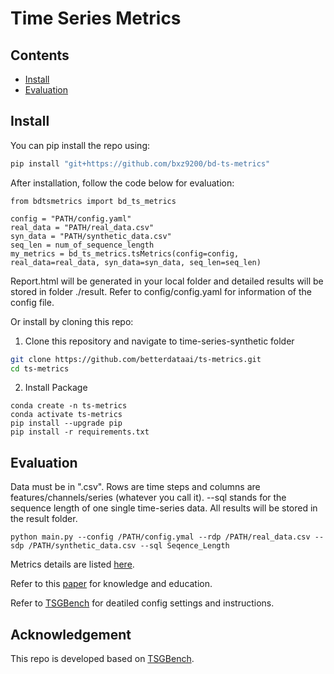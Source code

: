 # Time Series Metrics


## Contents
- [Install](#install)
- [Evaluation](#evaluation)


## Install
You can pip install the repo using:
```bash
pip install "git+https://github.com/bxz9200/bd-ts-metrics"
```
After installation, follow the code below for evaluation:
```
from bdtsmetrics import bd_ts_metrics

config = "PATH/config.yaml"
real_data = "PATH/real_data.csv"
syn_data = "PATH/synthetic_data.csv"
seq_len = num_of_sequence_length
my_metrics = bd_ts_metrics.tsMetrics(config=config, real_data=real_data, syn_data=syn_data, seq_len=seq_len)
```
Report.html will be generated in your local folder and detailed results will be stored in folder ./result. Refer to config/config.yaml for information of the config file.


Or install by cloning this repo:
1. Clone this repository and navigate to time-series-synthetic folder
```bash
git clone https://github.com/betterdataai/ts-metrics.git
cd ts-metrics
```

2. Install Package
```Shell
conda create -n ts-metrics
conda activate ts-metrics
pip install --upgrade pip
pip install -r requirements.txt
```


## Evaluation
Data must be in ".csv". Rows are time steps and columns are features/channels/series (whatever you call it). --sql stands for the sequence length of one single time-series data.
All results will be stored in the result folder.
```
python main.py --config /PATH/config.ymal --rdp /PATH/real_data.csv --sdp /PATH/synthetic_data.csv --sql Seqence_Length
```

Metrics details are listed [here](https://www.notion.so/betterdataai/TS-V1-10de183a10414c668cd46db59ce95495?pvs=4#bcc5d6544efe46f18d3d12722994669f).

Refer to this [paper](https://arxiv.org/pdf/2309.03755) for knowledge and education.

Refer to [TSGBench](https://github.com/YihaoAng/TSGBench.git) for deatiled config settings and instructions.

## Acknowledgement
This repo is developed based on [TSGBench](https://github.com/YihaoAng/TSGBench.git).
